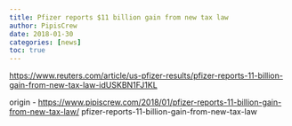```yaml
---
title: Pfizer reports $11 billion gain from new tax law
author: PipisCrew
date: 2018-01-30
categories: [news]
toc: true
---
```


https://www.reuters.com/article/us-pfizer-results/pfizer-reports-11-billion-gain-from-new-tax-law-idUSKBN1FJ1KL

origin - https://www.pipiscrew.com/2018/01/pfizer-reports-11-billion-gain-from-new-tax-law/ pfizer-reports-11-billion-gain-from-new-tax-law